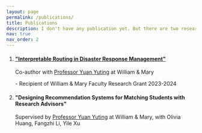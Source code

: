 ```yaml
---
layout: page
permalink: /publications/
title: Publications
description: I don't have any publication yet. But there are two research projects I'm currently working on, which may turn into a publication later.
nav: true
nav_order: 2
---
```


<!-- _pages/publications.md -->

<div class="publications">
  <ol>
    <li>
      <h4><a href="https://www.yutingyuan.net/zero-covid-policy">"Interpretable Routing in Disaster Response Management"</a></h4>
      <p>Co-author with <a href="https://www.yutingyuan.net/">Professor Yuan Yuting</a> at William & Mary</p>
      <p> - Recipient of William & Mary Faculty Research Grant 2023-2024</p>
    </li>
    <li>
      <h4>"Designing Recommendation Systems for Matching Students with Research Advisors"</h4>
      <p>Supervised by <a href="https://www.yutingyuan.net/">Professor Yuan Yuting</a> at William & Mary, with Olivia Huang, Fangzhi Li, Yile Xu</p>
    </li>
  </ol>
</div>

